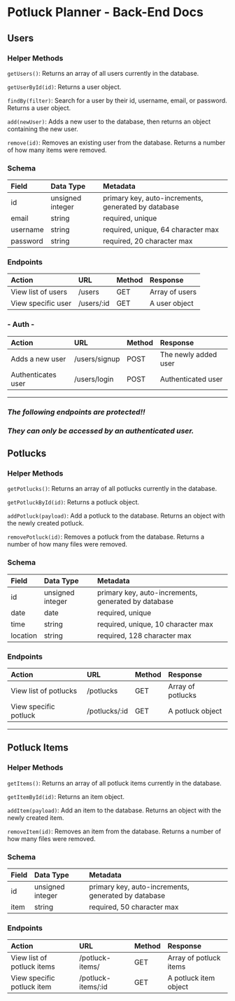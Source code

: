 # Potluck Planner - Back-End Docs

## Users

### Helper Methods

`getUsers()`: Returns an array of all users currently in the database.

`getUserById(id)`: Returns a user object.

`findBy(filter)`: Search for a user by their id, username, email, or password. Returns a user object.

`add(newUser)`: Adds a new user to the database, then returns an object containing the new user.

`remove(id)`: Removes an existing user from the database. Returns a number of how many items were removed.

### Schema

| Field    | Data Type        | Metadata                                            |
| :------- | :--------------- | :-------------------------------------------------- |
| id       | unsigned integer | primary key, auto-increments, generated by database |
| email    | string           | required, unique                                    |
| username | string           | required, unique, 64 character max                  |
| password | string           | required, 20 character max                          |

### Endpoints

| Action             | URL        | Method | Response       |
| :----------------- | :--------- | :----- | :------------- |
| View list of users | /users     | GET    | Array of users |
| View specific user | /users/:id | GET    | A user object  |

### **- Auth -**

| Action             | URL           | Method | Response             |
| :----------------- | :------------ | :----- | :------------------- |
| Adds a new user    | /users/signup | POST   | The newly added user |
| Authenticates user | /users/login  | POST   | Authenticated user   |

---

### **_The following endpoints are protected!!_**

### **_They can only be accessed by an authenticated user._**

## Potlucks

### Helper Methods

`getPotlucks()`: Returns an array of all potlucks currently in the database.

`getPotluckById(id)`: Returns a potluck object.

`addPotluck(payload)`: Add a potluck to the database. Returns an object with the newly created potluck.

`removePotluck(id)`: Removes a potluck from the database. Returns a number of how many files were removed.

### Schema

| Field    | Data Type        | Metadata                                            |
| :------- | :--------------- | :-------------------------------------------------- |
| id       | unsigned integer | primary key, auto-increments, generated by database |
| date     | date             | required, unique                                    |
| time     | string           | required, unique, 10 character max                  |
| location | string           | required, 128 character max                         |

### Endpoints

| Action                | URL           | Method | Response          |
| :-------------------- | :------------ | :----- | :---------------- |
| View list of potlucks | /potlucks     | GET    | Array of potlucks |
| View specific potluck | /potlucks/:id | GET    | A potluck object  |

---

## Potluck Items

### Helper Methods

`getItems()`: Returns an array of all potluck items currently in the database.

`getItemById(id)`: Returns an item object.

`addItem(payload)`: Add an item to the database. Returns an object with the newly created item.

`removeItem(id)`: Removes an item from the database. Returns a number of how many files were removed.

### Schema

| Field | Data Type        | Metadata                                            |
| :---- | :--------------- | :-------------------------------------------------- |
| id    | unsigned integer | primary key, auto-increments, generated by database |
| item  | string           | required, 50 character max                          |

### Endpoints

| Action                     | URL                | Method | Response               |
| :------------------------- | :----------------- | :----- | :--------------------- |
| View list of potluck items | /potluck-items/    | GET    | Array of potluck items |
| View specific potluck item | /potluck-items/:id | GET    | A potluck item object  |
